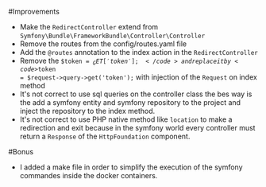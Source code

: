 #Improvements
- Make the <code>RedirectController</code> extend from <code>Symfony\Bundle\FrameworkBundle\Controller\Controller</code>
- Remove the routes from the config/routes.yaml file
- Add the <code>@routes</code> annotation to the index action in the <code>RedirectController</code>
- Remove the <code>$token = $_GET['token'];</code> and replace it by <code>$token = $request->query->get('token');</code> 
with injection of the <code>Request</code> on index method
- It's not correct to use sql queries on the controller class the bes way is the add a symfony entity
and symfony repository to the project and inject the repository to the index method.
- It's not correct to use PHP native method like <code>location</code> to make a redirection and exit 
because in the symfony world every controller must return a <code>Response</code> of the <code>HttpFoundation</code> component.

#Bonus
 - I added a make file in order to simplify the execution of the symfony commandes inside the docker containers.